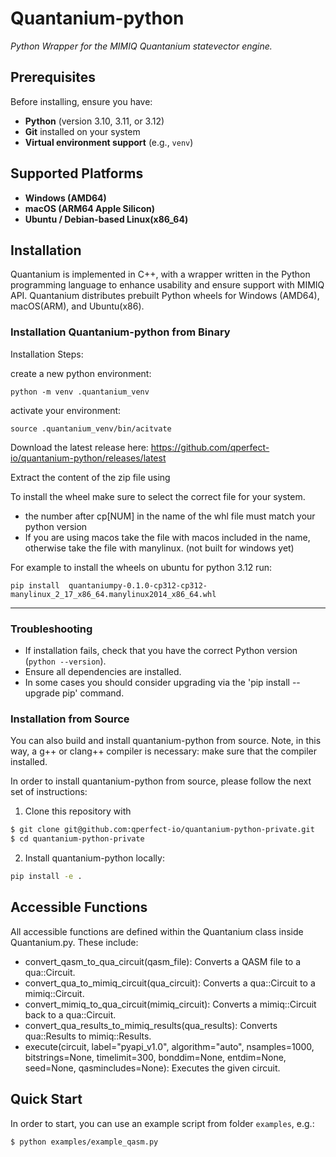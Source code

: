 # Quantanium-python

*Python Wrapper for the MIMIQ Quantanium statevector engine.*

## Prerequisites

Before installing, ensure you have:
- **Python** (version 3.10, 3.11, or 3.12)
- **Git** installed on your system
- **Virtual environment support** (e.g., `venv`)

## Supported Platforms
- **Windows (AMD64)**
- **macOS (ARM64 Apple Silicon)**
- **Ubuntu / Debian-based Linux(x86_64)**

## Installation

Quantanium is implemented in C++, with a wrapper written in the Python programming language to enhance usability and ensure support with MIMIQ API.
Quantanium distributes prebuilt Python wheels for Windows (AMD64), macOS(ARM), and Ubuntu(x86).

### Installation Quantanium-python from Binary
Installation Steps: 

create a new python environment:
```
python -m venv .quantanium_venv
```

activate your environment:
```
source .quantanium_venv/bin/acitvate
```

Download the latest release here: https://github.com/qperfect-io/quantanium-python/releases/latest

Extract the content of the zip file using 

To install the wheel make sure to select the correct file for your system.
- the number after cp[NUM] in the name of the whl file must match your python version
- If you are using macos take the file with macos included in the name, otherwise take the file with manylinux. (not built for windows yet)

For example to install the wheels on ubuntu for python 3.12 run:
```
pip install  quantaniumpy-0.1.0-cp312-cp312-manylinux_2_17_x86_64.manylinux2014_x86_64.whl
```

---
### Troubleshooting
- If installation fails, check that you have the correct Python version (`python --version`).
- Ensure all dependencies are installed.
- In some cases you should consider upgrading via the 'pip install --upgrade pip' command.


### Installation from Source

You can also build and install quantanium-python from source. Note, in this way, a g++ or clang++ compiler is necessary: make sure that the compiler installed.

In order to install quantanium-python from source, please follow the next set of instructions:

1. Clone this repository with

```sh
$ git clone git@github.com:qperfect-io/quantanium-python-private.git
$ cd quantanium-python-private
```

2. Install quantanium-python locally:

```sh
pip install -e .
```

## Accessible Functions

All accessible functions are defined within the Quantanium class inside Quantanium.py. These include:
- convert_qasm_to_qua_circuit(qasm_file): Converts a QASM file to a qua::Circuit.
- convert_qua_to_mimiq_circuit(qua_circuit): Converts a qua::Circuit to a mimiq::Circuit.
- convert_mimiq_to_qua_circuit(mimiq_circuit): Converts a mimiq::Circuit back to a qua::Circuit.
- convert_qua_results_to_mimiq_results(qua_results): Converts qua::Results to mimiq::Results.
- execute(circuit, label="pyapi_v1.0", algorithm="auto", nsamples=1000, bitstrings=None, timelimit=300, bonddim=None, entdim=None, seed=None, qasmincludes=None): Executes the given circuit.

## Quick Start
In order to start, you can use an example script from folder  `examples`, e.g.:

```sh
$ python examples/example_qasm.py
```

